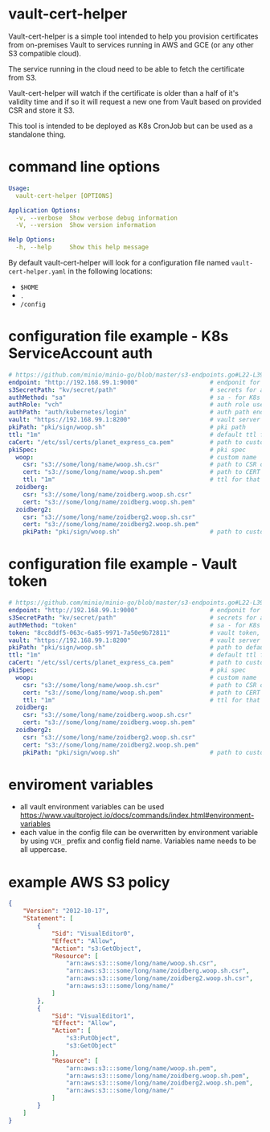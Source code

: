 # vault-cert-helper

Vault-cert-helper is a simple tool intended to help you provision certificates from on-premises Vault to services running in AWS and GCE (or any other S3 compatible cloud). 

The service running in the cloud need to be able to fetch the certificate from S3. 

Vault-cert-helper will watch if the certificate is older than a half of it's validity time and if so it will request a new one from Vault based on provided CSR and store it S3.

This tool is intended to be deployed as K8s CronJob but can be used as a standalone thing.


# command line options

```yaml
Usage:
  vault-cert-helper [OPTIONS]

Application Options:
  -v, --verbose  Show verbose debug information
  -V, --version  Show version information

Help Options:
  -h, --help     Show this help message
```

By default vault-cert-helper will look for a configuration file named `vault-cert-helper.yaml` in the following locations:
- `$HOME`
- `.`
- `/config`

# configuration file example - K8s ServiceAccount auth

```yaml
# https://github.com/minio/minio-go/blob/master/s3-endpoints.go#L22-L39
endpoint: "http://192.168.99.1:9000"                    # endponit for s3 compatibile services
s3SecretPath: "kv/secret/path"                          # secrets for accessing S3, only v1 Vault KV backend is supported (accessKeyID and secretAccessKey)
authMethod: "sa"                                        # sa - for K8s ServiceAccount, token - for token based
authRole: "vch"                                         # auth role used to login when using K8s ServiceAccount atuh method
authPath: "auth/kubernetes/login"                       # auth path endpoint in vault
vault: "https://192.168.99.1:8200"                      # vault server uri
pkiPath: "pki/sign/woop.sh"                             # pki path
ttl: "1m"                                               # default ttl for reqested certs 
caCert: "/etc/ssl/certs/planet_express_ca.pem"          # path to custom CA Cert file
pkiSpec:                                                # pki spec
  woop:                                                 # custom name
    csr: "s3://some/long/name/woop.sh.csr"              # path to CSR on S3 bucket
    cert: "s3://some/long/name/woop.sh.pem"             # path to CERT on S3 bucket
    ttl: "1m"                                           # ttl for that cert (overwrite default ttl)
  zoidberg:
    csr: "s3://some/long/name/zoidberg.woop.sh.csr"
    cert: "s3://some/long/name/zoidberg.woop.sh.pem"
  zoidberg2:
    csr: "s3://some/long/name/zoidberg2.woop.sh.csr"
    cert: "s3://some/long/name/zoidberg2.woop.sh.pem"
    pkiPath: "pki/sign/woop.sh"                         # path to custom pki role
```


# configuration file example - Vault token
```yaml
# https://github.com/minio/minio-go/blob/master/s3-endpoints.go#L22-L39
endpoint: "http://192.168.99.1:9000"                    # endponit for s3 compatibile services
s3SecretPath: "kv/secret/path"                          # secrets for accessing S3, only v1 Vault KV backend is supported (accessKeyID and secretAccessKey)
authMethod: "token"                                     # sa - for K8s ServiceAccount, token - for token based  
token: "8cc8ddf5-063c-6a85-9971-7a50e9b72811"           # vault token, can by also in env VAULT_TOKEN
vault: "https://192.168.99.1:8200"                      # vault server uri
pkiPath: "pki/sign/woop.sh"                             # path to default pki role
ttl: "1m"                                               # default ttl for reqested certs 
caCert: "/etc/ssl/certs/planet_express_ca.pem"          # path to custom CA Cert file
pkiSpec:                                                # pki spec
  woop:                                                 # custom name
    csr: "s3://some/long/name/woop.sh.csr"              # path to CSR on S3 bucket
    cert: "s3://some/long/name/woop.sh.pem"             # path to CERT on S3 bucket
    ttl: "1m"                                           # ttl for that cert (overwrite default ttl)
  zoidberg:
    csr: "s3://some/long/name/zoidberg.woop.sh.csr"
    cert: "s3://some/long/name/zoidberg.woop.sh.pem"
  zoidberg2:
    csr: "s3://some/long/name/zoidberg2.woop.sh.csr"
    cert: "s3://some/long/name/zoidberg2.woop.sh.pem"
    pkiPath: "pki/sign/woop.sh"                         # path to custom pki role
```

# enviroment variables 

- all vault environment variables can be used https://www.vaultproject.io/docs/commands/index.html#environment-variables
- each value in the config file can be overwritten by environment variable by using `VCH_` prefix and config field name. Variables name needs to be all uppercase.

# example AWS S3 policy
```json
{
    "Version": "2012-10-17",
    "Statement": [
        {
            "Sid": "VisualEditor0",
            "Effect": "Allow",
            "Action": "s3:GetObject",
            "Resource": [
                "arn:aws:s3:::some/long/name/woop.sh.csr",
                "arn:aws:s3:::some/long/name/zoidberg.woop.sh.csr",
                "arn:aws:s3:::some/long/name/zoidberg2.woop.sh.csr",
                "arn:aws:s3:::some/long/name/"
            ]
        },
        {
            "Sid": "VisualEditor1",
            "Effect": "Allow",
            "Action": [
                "s3:PutObject",
                "s3:GetObject"
            ],
            "Resource": [
                "arn:aws:s3:::some/long/name/woop.sh.pem",
                "arn:aws:s3:::some/long/name/zoidberg.woop.sh.pem",
                "arn:aws:s3:::some/long/name/zoidberg2.woop.sh.pem",                
                "arn:aws:s3:::some/long/name/"
            ]
        }
    ]
}
```
